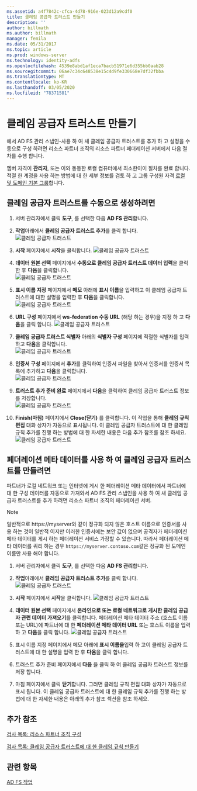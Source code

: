 ```yaml
---
ms.assetid: a4f7842c-cfca-4d78-916e-023d12a9cdf0
title: 클레임 공급자 트러스트 만들기
description: ''
author: billmath
ms.author: billmath
manager: femila
ms.date: 05/31/2017
ms.topic: article
ms.prod: windows-server
ms.technology: identity-adfs
ms.openlocfilehash: 4539e8abd1af1eca7bacb51971e6d355bb0aab28
ms.sourcegitcommit: 06ae7c34c648538e15c4d9fe330668e7df32fbba
ms.translationtype: MT
ms.contentlocale: ko-KR
ms.lasthandoff: 03/05/2020
ms.locfileid: "78371581"
---
```

# <a name="create-a-claims-provider-trust"></a>클레임 공급자 트러스트 만들기

에서 AD FS 관리 스냅인\-사용 하 여 새 클레임 공급자 트러스트를 추가 하 고 설정을 수동으로 구성 하려면 리소스 파트너 조직의 리소스 파트너 페더레이션 서버에서 다음 절차를 수행 합니다.  
  
멤버 자격이 **관리자**, 또는 이와 동등한 로컬 컴퓨터에서 최소한이이 절차를 완료 합니다.  적절 한 계정을 사용 하는 방법에 대 한 세부 정보를 검토 하 고 그룹 구성원 자격 [로컬 및 도메인 기본 그룹](https://go.microsoft.com/fwlink/?LinkId=83477)합니다.   
  
## <a name="to-create-a-claims-provider-trust-manually"></a>클레임 공급자 트러스트를 수동으로 생성하려면  
  
1.  서버 관리자에서 클릭 **도구**, 를 선택한 다음 **AD FS 관리**합니다.  
  
2.  **작업**아래에서 **클레임 공급자 트러스트 추가**를 클릭 합니다.  
![클레임 공급자 트러스트](media/Create-a-Claims-Provider-Trust/addclaim1.PNG)   
  
3.  **시작** 페이지에서 **시작**을 클릭합니다. 
![클레임 공급자 트러스트](media/Create-a-Claims-Provider-Trust/addclaim2.PNG)    
  
4.  **데이터 원본 선택** 페이지에서 **수동으로 클레임 공급자 트러스트 데이터 입력**을 클릭한 후 **다음**을 클릭합니다.  
![클레임 공급자 트러스트](media/Create-a-Claims-Provider-Trust/addclaim3.PNG)     

5.  **표시 이름 지정** 페이지에서 **메모** 아래에 **표시 이름**을 입력하고 이 클레임 공급자 트러스트에 대한 설명을 입력한 후 **다음**을 클릭합니다.  
![클레임 공급자 트러스트](media/Create-a-Claims-Provider-Trust/addclaim4.PNG)     

6.  **URL 구성** 페이지에서 **ws-federation 수동 URL** (해당 하는 경우)을 지정 하 고 **다음**을 클릭 합니다.
![클레임 공급자 트러스트](media/Create-a-Claims-Provider-Trust/addclaim5.PNG)     

8. **클레임 공급자 트러스트 식별자** 아래의 **식별자 구성** 페이지에 적절한 식별자를 입력하고 **다음**을 클릭합니다.  
![클레임 공급자 트러스트](media/Create-a-Claims-Provider-Trust/addclaim6.PNG)    

9. **인증서 구성** 페이지에서 **추가**를 클릭하여 인증서 파일을 찾아서 인증서를 인증서 목록에 추가하고 **다음**을 클릭합니다.  
![클레임 공급자 트러스트](media/Create-a-Claims-Provider-Trust/addclaim7.PNG)    

10. **트러스트 추가 준비 완료** 페이지에서 **다음**을 클릭하여 클레임 공급자 트러스트 정보를 저장합니다.  
![클레임 공급자 트러스트](media/Create-a-Claims-Provider-Trust/addclaim8.PNG)    

11. **Finish(마침)** 페이지에서 **Close(닫기)** 를 클릭합니다. 이 작업을 통해 **클레임 규칙 편집** 대화 상자가 자동으로 표시됩니다. 이 클레임 공급자 트러스트에 대 한 클레임 규칙 추가를 진행 하는 방법에 대 한 자세한 내용은 다음 추가 참조를 참조 하세요.  
![클레임 공급자 트러스트](media/Create-a-Claims-Provider-Trust/addclaim9.PNG)

## <a name="to-create-a-claims-provider-trust-using-federation-metadata"></a>페더레이션 메타 데이터를 사용 하 여 클레임 공급자 트러스트를 만들려면
파트너가 로컬 네트워크 또는 인터넷에 게시 한 페더레이션 메타 데이터에서 파트너에 대 한 구성 데이터를 자동으로 가져와서 AD FS 관리 스냅인을 사용 하 여 새 클레임 공급자 트러스트를 추가 하려면 리소스 파트너 조직의 페더레이션 서버.

>[!NOTE]
>일반적으로 https:\//myserver와 같이 정규화 되지 않은 호스트 이름으로 인증서를 사용 하는 것이 일반적 이지만 이러한 인증서에는 보안 값이 없으며 공격자가 페더레이션 메타 데이터를 게시 하는 페더레이션 서비스 가장할 수 있습니다. 따라서 페더레이션 메타 데이터를 쿼리 하는 경우 `https://myserver.contoso.com`같은 정규화 된 도메인 이름만 사용 해야 합니다.

1.  서버 관리자에서 클릭 **도구**, 를 선택한 다음 **AD FS 관리**합니다.  
  
2.  **작업**아래에서 **클레임 공급자 트러스트 추가**를 클릭 합니다.  
![클레임 공급자 트러스트](media/Create-a-Claims-Provider-Trust/addclaim1.PNG)   
  
3.  **시작** 페이지에서 **시작**을 클릭합니다. 
![클레임 공급자 트러스트](media/Create-a-Claims-Provider-Trust/addclaim2.PNG)    
  
4.  **데이터 원본 선택** 페이지에서 **온라인으로 또는 로컬 네트워크로 게시한 클레임 공급자 관련 데이터 가져오기**를 클릭합니다. 페더레이션 메타 데이터 주소 (호스트 이름 또는 URL)에 파트너에 대 한 **페더레이션 메타 데이터 URL** 또는 호스트 이름을 입력 하 고 **다음**을 클릭 합니다.
![클레임 공급자 트러스트](media/Create-a-Claims-Provider-Trust/addclaim10.PNG)    

5.  표시 이름 지정 페이지에서 메모 아래에 **표시 이름을**입력 하 고이 클레임 공급자 트러스트에 대 한 설명을 입력 한 후 **다음**을 클릭 합니다.

6.  트러스트 추가 준비 페이지에서 **다음** 을 클릭 하 여 클레임 공급자 트러스트 정보를 저장 합니다.

7.  마침 페이지에서 클릭 **닫기**합니다. 그러면 클레임 규칙 편집 대화 상자가 자동으로 표시 됩니다. 이 클레임 공급자 트러스트에 대 한 클레임 규칙 추가를 진행 하는 방법에 대 한 자세한 내용은 아래의 추가 참조 섹션을 참조 하세요.



    
## <a name="additional-references"></a>추가 참조  
[검사 목록: 리소스 파트너 조직 구성](../../ad-fs/deployment/Checklist--Configuring-the-Resource-Partner-Organization.md)  
  
[검사 목록: 클레임 공급자 트러스트에 대 한 클레임 규칙 만들기](../../ad-fs/deployment/Checklist--Creating-Claim-Rules-for-a-Claims-Provider-Trust.md)  
  
## <a name="see-also"></a>관련 항목  
[AD FS 작업](../../ad-fs/AD-FS-2016-Operations.md) 
  
